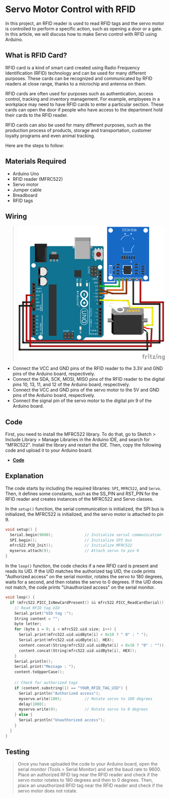 # Servo Motor Control with RFID
In this project, an RFID reader is used to read RFID tags and the servo motor is controlled to perform a specific action, such as opening a door or a gate. In this article, we will discuss how to make Servo control with RFID using Arduino.

## What is RFID Card?

RFID card is a kind of smart card created using Radio Frequency Identification (RFID) technology and can be used for many different purposes. These cards can be recognized and communicated by RFID readers at close range, thanks to a microchip and antenna on them.

RFID cards are often used for purposes such as authentication, access control, tracking and inventory management. For example, employees in a workplace may need to have RFID cards to enter a particular section. These cards can open the door if people who have access to the department hold their cards to the RFID reader.

RFID cards can also be used for many different purposes, such as the production process of products, storage and transportation, customer loyalty programs and even animal tracking.

Here are the steps to follow: 

## Materials Required
* Arduino Uno
* RFID reader (MFRC522)
* Servo motor
* Jumper cable
* Breadboard
* RFID tags

## Wiring
> <img src="https://github.com/musarda/Servo-Motor-Control-with-RFID/blob/main/img/wiring_diagram.png" title="RFID" alt="RFID" width="512">
* Connect the VCC and GND pins of the RFID reader to the 3.3V and GND pins of the Arduino board, respectively.
* Connect the SDA, SCK, MOSI, MISO pins of the RFID reader to the digital pins 10, 13, 11, and 12 of the Arduino board, respectively.
* Connect the VCC and GND pins of the servo motor to the 5V and GND pins of the Arduino board, respectively.
* Connect the signal pin of the servo motor to the digital pin 9 of the Arduino board.

## Code
First, you need to install the MFRC522 library. To do that, go to Sketch > Include Library > Manage Libraries in the Arduino IDE, and search for "MFRC522". Install the library and restart the IDE. Then, copy the following code and upload it to your Arduino board.

* **[Code](https://github.com/musarda/Servo-Motor-Control-with-RFID/blob/main/Code/servo_control.ino)**

## Explanation
The code starts by including the required libraries: `SPI`, `MFRC522`, and `Servo`. Then, it defines some constants, such as the SS_PIN and RST_PIN for the RFID reader and creates instances of the MFRC522 and Servo classes.

In the `setup()` function, the serial communication is initialized, the SPI bus is initialized, the MFRC522 is initialized, and the servo motor is attached to pin 9.
``` ino
void setup() {
  Serial.begin(9600);              // Initialize serial communication
  SPI.begin();                     // Initialize SPI bus
  mfrc522.PCD_Init();              // Initialize MFRC522
  myservo.attach(9);               // Attach servo to pin 9
}
```
In the `loop()` function, the code checks if a new RFID card is present and reads its UID. If the UID matches the authorized tag UID, the code prints "Authorized access" on the serial monitor, rotates the servo to 180 degrees, waits for a second, and then rotates the servo to 0 degrees. If the UID does not match, the code prints "Unauthorized access" on the serial monitor.

``` ino
void loop() {
  if (mfrc522.PICC_IsNewCardPresent() && mfrc522.PICC_ReadCardSerial()) {
    // Read RFID tag UID
    Serial.print("UID tag :");
    String content = "";
    byte letter;
    for (byte i = 0; i < mfrc522.uid.size; i++) {
      Serial.print(mfrc522.uid.uidByte[i] < 0x10 ? " 0" : " ");
      Serial.print(mfrc522.uid.uidByte[i], HEX);
      content.concat(String(mfrc522.uid.uidByte[i] < 0x10 ? "0" : ""));
      content.concat(String(mfrc522.uid.uidByte[i], HEX));
    }
    Serial.println();
    Serial.print("Message : ");
    content.toUpperCase();

    // Check for authorized tags
    if (content.substring(1) == "YOUR_RFID_TAG_UID") {
      Serial.println("Authorized access");
      myservo.write(180);          // Rotate servo to 180 degrees
      delay(1000);
      myservo.write(0);            // Rotate servo to 0 degrees
    } else {
      Serial.println("Unauthorized access");
    }
  }
}
```

## Testing
> Once you have uploaded the code to your Arduino board, open the serial monitor (Tools > Serial Monitor) and set the baud rate to 9600. Place an authorized RFID tag near the RFID reader and check if the servo motor rotates to 180 degrees and then to 0 degrees. Then, place an unauthorized RFID tag near the RFID reader and check if the servo motor does not rotate.
